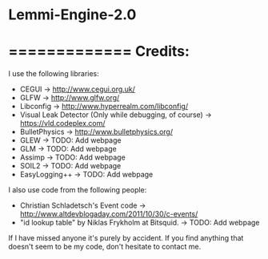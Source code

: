 Lemmi-Engine-2.0
================


=============
Credits:
=============

I use the following libraries:
* CEGUI     -> http://www.cegui.org.uk/
* GLFW      -> http://www.glfw.org/
* Libconfig -> http://www.hyperrealm.com/libconfig/
* Visual Leak Detector (Only while debugging, of course) -> https://vld.codeplex.com/
* BulletPhysics -> http://www.bulletphysics.org/
* GLEW  -> TODO: Add webpage
* GLM -> TODO: Add webpage
* Assimp -> TODO: Add webpage
* SOIL2 -> TODO: Add webpage
* EasyLogging++  -> TODO: Add webpage

I also use code from the following people:
* Christian Schladetsch's Event code -> http://www.altdevblogaday.com/2011/10/30/c-events/
* "id lookup table" by Niklas Frykholm at Bitsquid. -> TODO: Add webpage

If I have missed anyone it's purely by accident. If you find anything that doesn't seem to be my code, don't hesitate to contact me.
